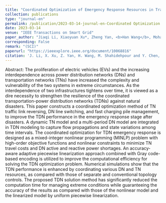```yaml
---
title: "Coordinated Optimization of Emergency Response Resources in Transportation-Power Distribution Networks under Extreme Events"
collection: publications
type: "journal-en"
permalink: /publication/2023-03-14-journal-en-Coordinated Optimization of Emergency Response Resources in Transportation-Power Distribution Networks under Extreme Events
date: 2023-03-14
venue: "IEEE Transactions on Smart Grid"
paper_author: "Jiaqi Li, Xiaoyuan Xu*, Zheng Yan, <b>Han Wang</b>, Mohammad Shahidehpour, Yue Chen"
corresponding: False
remark: "(SCI)"
paperurl: "https://ieeexplore.ieee.org/document/10068816"
citation: 'J. Li, X. Xu, Z. Yan, H. Wang, M. Shahidehpour and Y. Chen, "Coordinated Optimization of Emergency Response Resources in Transportation-Power Distribution Networks under Extreme Events," <i>IEEE Transactions on Smart Grid</i>, 2023. (Early Access)'
---
```


Abstract:
The proliferation of electric vehicles (EVs) and the increasing interdependence across power distribution networks (DNs) and transportation networks (TNs) have increased the complexity and vulnerability of the two systems in extreme circumstances. As the interdependence of two infrastructures tightens over time, it is viewed as a dire necessity to strengthen the resilience of the coordinated transportation-power distribution networks (TDNs) against natural disasters. This paper constructs a coordinated optimization method of TN traffic link reversing, DN line switching, and fast charging pile management, to improve the TDN performance in the emergency response stage after disasters. A dynamic TN model and a multi-period DN model are integrated in TDN modeling to capture flow propagations and state variations among time intervals. The coordinated optimization for TDN emergency response is designed as a mixed-integer nonlinear programming (MINLP) problem with high-order objective functions and nonlinear constraints to minimize TN travel costs and DN active and reactive power shortages. An accuracy-aware adaptive piecewise linearization approach combined with Gray code-based encoding is utilized to improve the computational efficiency for solving the TDN optimization problem. Numerical simulations show that the TDN performance is enhanced by coordinating various DN and TN resources, as compared with those of separate and conventional topology controls. The proposed TDN solution method has significantly reduced the computation time for managing extreme conditions while guaranteeing the accuracy of the results as compared with those of the nonlinear model and the linearized model by uniform piecewise linearization.
